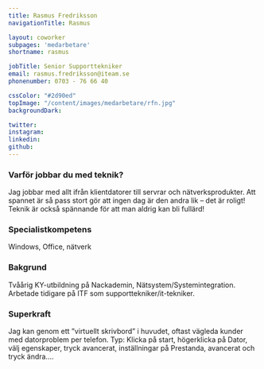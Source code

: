 ```yaml
---
title: Rasmus Fredriksson
navigationTitle: Rasmus

layout: coworker
subpages: 'medarbetare'
shortname: rasmus

jobTitle: Senior Supporttekniker
email: rasmus.fredriksson@iteam.se
phonenumber: 0703 - 76 66 40

cssColor: "#2d90ed"
topImage: "/content/images/medarbetare/rfn.jpg"
backgroundDark:

twitter:
instagram:
linkedin:
github:
---
```


### Varför jobbar du med teknik?
Jag jobbar med allt ifrån klientdatorer till servrar och nätverksprodukter. Att spannet är så pass stort gör att ingen dag är den andra lik – det är roligt! Teknik är också spännande för att man aldrig kan bli fullärd!

### Specialistkompetens
Windows, Office, nätverk

### Bakgrund
Tvåårig KY-utbildning på Nackademin, Nätsystem/Systemintegration. Arbetade tidigare på ITF som supporttekniker/it-tekniker.

### Superkraft
Jag kan genom ett ”virtuellt skrivbord” i huvudet, oftast vägleda kunder med datorproblem per telefon. Typ: Klicka på start, högerklicka på Dator, välj egenskaper, tryck avancerat, inställningar på Prestanda, avancerat och tryck ändra....